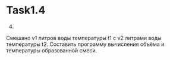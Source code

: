 # Task1.4
4.
Смешано v1 литров воды температуры t1 с v2 литрами воды температуры t2. Составить программу вычисления объёма и температуры образованной смеси.
